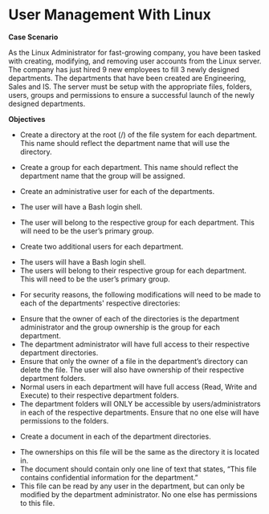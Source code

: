 # User Management With Linux
**Case Scenario**

As the Linux Administrator for fast-growing company, you have been tasked with creating, modifying, and removing user accounts from the Linux server. The company has just hired 9 new employees to fill 3 newly designed departments. The departments that have been created are Engineering, Sales and IS. The server must be setup with the appropriate files, folders, users, groups and permissions to ensure a successful launch of the newly designed departments.

**Objectives**
* Create a directory at the root (/) of the file system for each department. This name should reflect the 
  department name that will use the directory.

* Create a group for each department. This name should reflect the department name that the group will be 
  assigned.

* Create an administrative user for each of the departments.

- The user will have a Bash login shell.
  
- The user will belong to the respective group for each department. This will need to be the user’s primary 
  group.

* Create two additional users for each department.

- The users will have a Bash login shell.
- The users will belong to their respective group for each department. This will need to be the user’s primary 
  group.

* For security reasons, the following modifications will need to be made to each of the departments' 
  respective directories:

- Ensure that the owner of each of the directories is the department administrator and the group ownership is 
  the group for each department.
- The department administrator will have full access to their respective department directories.
- Ensure that only the owner of a file in the department’s directory can delete the file. The user will also 
  have ownership of their respective department folders.
- Normal users in each department will have full access (Read, Write and Execute) to their respective 
  department folders.
- The department folders will ONLY be accessible by users/administrators in each of the respective 
  departments. Ensure that no one else will have permissions to the folders.

* Create a document in each of the department directories.

 - The ownerships on this file will be the same as the directory it is located in.
 - The document should contain only one line of text that states, “This file contains confidential information 
   for the department.”
 - This file can be read by any user in the department, but can only be modified by the department 
   administrator. No one else has permissions to this file.



